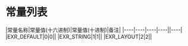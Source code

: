 # 常量列表
|常量名称|常量值(十六进制)|常量值(十进制)|备注|
|----|----|----|----||----|
|EXR_DEFAULT|0|0||
|EXR_STRING|1|1||
|EXR_LAYOUT|2|2||